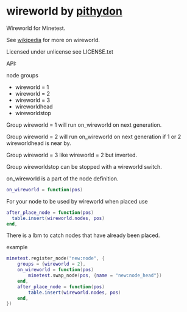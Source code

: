 # wireworld by [pithydon]

Wireworld for Minetest.

See [wikipedia] for more on wireworld.

Licensed under unlicense see LICENSE.txt

API:

node groups

* wireworld = 1
* wireworld = 2
* wireworld = 3
* wireworldhead
* wireworldstop

Group wireworld = 1 will run on_wireworld on next generation.

Group wireworld = 2 will run on_wireworld on next generation if 1 or 2 wireworldhead is near by.

Group wireworld = 3 like wireworld = 2 but inverted.

Group wireworldstop can be stopped with a wireworld switch.

on_wireworld is a part of the node definition.

```lua
on_wireworld = function(pos)
```
For your node to be used by wireworld when placed use

```lua
after_place_node = function(pos)
  table.insert(wireworld.nodes, pos)
end,
```

There is a lbm to catch nodes that have already been placed.

example

```lua
minetest.register_node("new:node", {
	groups = {wireworld = 2},
	on_wireworld = function(pos)
		minetest.swap_node(pos, {name = "new:node_head"})
	end,
	after_place_node = function(pos)
		table.insert(wireworld.nodes, pos)
	end,
})
```

[pithydon]: <https://github.com/pithydon>
[wikipedia]: <https://en.wikipedia.org/wiki/Wireworld>

